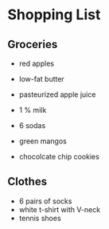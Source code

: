 # Shopping List

## Groceries
 - red apples
 - low-fat  butter
 - pasteurized apple juice
 -  1 % milk
 - 6 sodas

 - green mangos
 - chocolcate chip cookies
 
## Clothes
 - 6 pairs of socks
 - white t-shirt with V-neck
 - tennis shoes 
